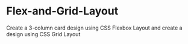 # Flex-and-Grid-Layout
Create a 3-column card design using CSS Flexbox Layout and create a design using CSS Grid Layout  

